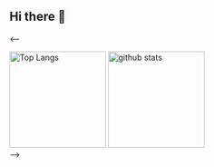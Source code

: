 ## Hi there 👋

<--
<div align="left"> 
  <img alt="Top Langs" height="170px" src="https://github-readme-stats.vercel.app/api?username=u-ktdi&theme=vue-dark&layout=compact" />
  <img alt="github stats" height="170px" src="https://github-readme-stats.vercel.app/api/top-langs/?username=u-ktdi&theme=vue-dark&layout=compact" />
</div>
-->


<!--
**u-ktdi/u-ktdi** is a ✨ _special_ ✨ repository because its `README.md` (this file) appears on your GitHub profile.

Here are some ideas to get you started:

- 🔭 I’m currently working on ...
- 🌱 I’m currently learning ...
- 👯 I’m looking to collaborate on ...
- 🤔 I’m looking for help with ...
- 💬 Ask me about ...
- 📫 How to reach me: ...
- 😄 Pronouns: ...
- ⚡ Fun fact: ...
-->
